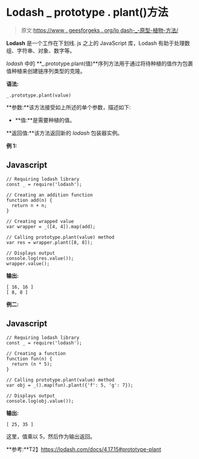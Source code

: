 # Lodash _ prototype . plant()方法

> 原文:[https://www . geesforgeks . org/lo dash-_-原型-植物-方法/](https://www.geeksforgeeks.org/lodash-_-prototype-plant-method/)

**Lodash** 是一个工作在下划线. js 之上的 JavaScript 库，Lodash 有助于处理数组、字符串、对象、数字等。

*lodash* 中的 **_.prototype.plant(值)**序列方法用于通过将待种植的值作为包裹值种植来创建链序列类型的克隆。

**语法:**

```
_.prototype.plant(value)

```

**参数:**该方法接受如上所述的单个参数，描述如下:

*   **值:**是需要种植的值。

**返回值:**该方法返回新的 *lodash* 包装器实例。

**例 1:**

## Javascript

```
// Requiring lodash library
const _ = require('lodash');

// Creating an addition function
function add(n) {
  return n + n;
}

// Creating wrapped value
var wrapper = _([4, 4]).map(add);

// Calling prototype.plant(value) method
var res = wrapper.plant([8, 8]);

// Displays output 
console.log(res.value());
wrapper.value();
```

**输出:**

```
[ 16, 16 ]
[ 8, 8 ]

```

**例二:**

## Javascript

```
// Requiring lodash library
const _ = require('lodash');

// Creating a function
function fun(n) {
  return (n * 5);
}

// Calling prototype.plant(value) method
var obj = _().map(fun).plant({'f': 5, 'g': 7});

// Displays output 
console.log(obj.value());
```

**输出:**

```
[ 25, 35 ]

```

这里，值乘以 5，然后作为输出返回。

**参考:**T2】https://lodash.com/docs/4.17.15#prototype-plant